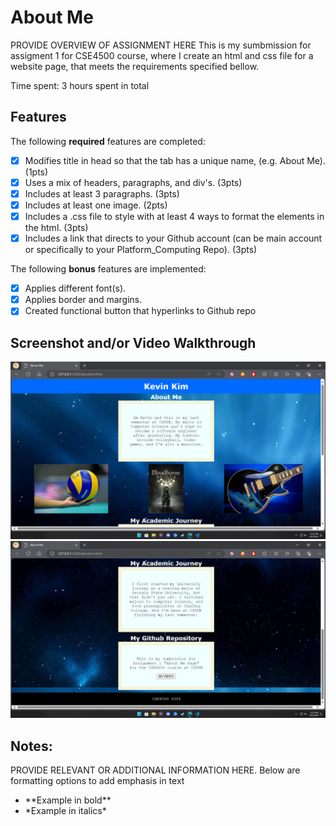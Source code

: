 # About Me

PROVIDE OVERVIEW OF ASSIGNMENT HERE
This is my sumbmission for assigment 1 for CSE4500 course, where I create an html and css file for a website page, that meets the requirements specified bellow.

Time spent: 3 hours spent in total

## Features

The following **required** features are completed:
- [x] Modifies title in head so that the tab has a unique name, (e.g. About Me). (1pts)
- [x] Uses a mix of headers, paragraphs, and div's. (3pts)
- [x] Includes at least 3 paragraphs. (3pts)
- [x] Includes at least one image. (2pts)
- [x] Includes a .css file to style with at least 4 ways to format the elements in the html. (3pts)
- [x] Includes a link that directs to your Github account (can be main account or specifically to your Platform_Computing Repo). (3pts)

The following **bonus** features are implemented:

- [x] Applies different font(s). 
- [x] Applies border and margins. 
- [x] Created functional button that hyperlinks to Github repo 

## Screenshot and/or Video Walkthrough

<img src="ss1.png" title='screenshot 1' width='' alt='ss1' />
<img src="ss2.png" title='screenshot 2' width='' alt='ss2' />
<gif src="repobutton.gif" title='button demo' width='' alt='bd'/>

## Notes:
PROVIDE RELEVANT OR ADDITIONAL INFORMATION HERE. Below are formatting options to add emphasis in text
<ul>
  <li>**Example in bold**</li>
  <li>*Example in italics*</li>
</ul>

